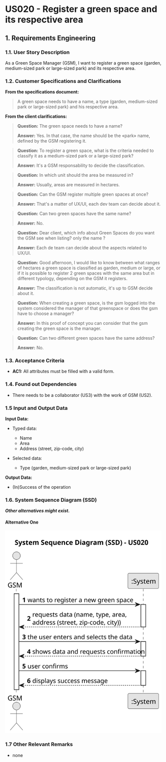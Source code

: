 # US020 - Register a green space and its respective area

## 1. Requirements Engineering

### 1.1. User Story Description

As a Green Space Manager (GSM), I want to register a green space (garden, medium-sized park or large-sized park) and its respective area.

### 1.2. Customer Specifications and Clarifications 

**From the specifications document:**

> A green space needs to have a name, a type (garden, medium-sized park or large-sized park) and his respective area.

**From the client clarifications:**

> **Question:** The green space needs to have a name?
> 
> **Answer:** Yes. In that case, the name should be the «park» name, defined by the GSM registering it.

> **Question:** To register a green space, what is the criteria needed to classify it as a medium-sized park or a large-sized park?
> 
> **Answer:** It's a GSM responsability to decide the classification.

> **Question:** In which unit should the area be measured in?
>
> **Answer:** Usually, areas are measured in hectares.

> **Question:** Can the GSM register multiple green spaces at once?
> 
> **Answer:** That's a matter of UX/UI, each dev team can decide about it.

> **Question:** Can two green spaces have the same name?
> 
> **Answer:** No.

> **Question:** Dear client, which info about Green Spaces do you want the GSM see when listing? only the name ?
> 
> **Answer:** Each de team can decide about the aspects related to UX/UI.

> **Question:** Good afternoon, I would like to know between what ranges of hectares a green space is classified as garden, medium or large, or if it is possible to register 2 green spaces with the same area but in different typology, depending on the GSM it registers.
> 
> **Answer:** The classification is not automatic, it's up to GSM decide about it.

> **Question:** When creating a green space, is the gsm logged into the system considered the manager of that greenspace or does the gsm have to choose a manager?
> 
> **Answer:** In this proof of concept you can consider that the gsm creating the green space is the manager.

> **Question:** Can two different green spaces have the same address?
> 
> **Answer:** No.

### 1.3. Acceptance Criteria

* **AC1:** All attributes must be filled with a valid form.

### 1.4. Found out Dependencies

* There needs to be a collaborator (US3) with the work of GSM (US2).

### 1.5 Input and Output Data

**Input Data:**

* Typed data:
    * Name
    * Area
    * Address (street, zip-code, city)
	
* Selected data:
    * Type (garden, medium-sized park or large-sized park)

**Output Data:**

* (In)Success of the operation

### 1.6. System Sequence Diagram (SSD)

**_Other alternatives might exist._**

#### Alternative One

![System Sequence Diagram - Alternative One](svg/us020-system-sequence-diagram-alternative-one.svg)

### 1.7 Other Relevant Remarks

* none
